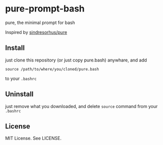 # pure-prompt-bash
pure, the minimal prompt for bash

Inspired by [sindresorhus/pure](https://github.com/sindresorhus/pure)

## Install

just clone this repository (or just copy pure.bash) anywhare, and add

    source /path/to/where/you/cloned/pure.bash

to your `.bashrc`

## Uninstall

just remove what you downloaded, and delete `source` command from your `.bashrc`

## License

MIT License. See LICENSE.
